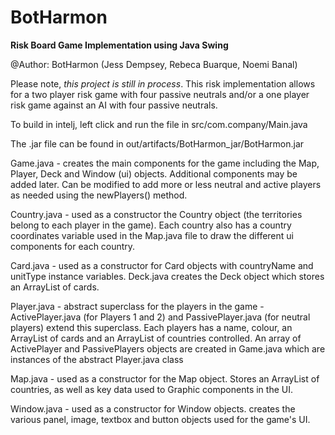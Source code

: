 # BotHarmon

<b>Risk Board Game Implementation using Java Swing</b>

@Author: BotHarmon (Jess Dempsey, Rebeca Buarque, Noemi Banal)

Please note, <i>this project is still in process</i>. 
This risk implementation allows for a two player risk game with four passive neutrals and/or 
a one player risk game against an AI with four passive neutrals. 

To build in intelj, left click and run the file in src/com.company/Main.java

The .jar file can be found in out/artifacts/BotHarmon_jar/BotHarmon.jar

Game.java - creates the main components for the game including the Map, Player, Deck and Window (ui) objects. 
Additional components may be added later. Can be modified to add more or less neutral and active 
players as needed using the newPlayers() method.

Country.java - used as a constructor the Country object (the territories belong to each player in the game). 
Each country also has a country coordinates variable used in the Map.java file to draw the different ui 
components for each country. 

Card.java - used as a constructor for Card objects with countryName and unitType instance variables. 
Deck.java creates the Deck object which stores an ArrayList of cards. 

Player.java - abstract superclass for the players in the game - ActivePlayer.java (for Players 1 and 2) 
and PassivePlayer.java (for neutral players) extend this superclass. Each players has a name, colour, 
an ArrayList of cards and an ArrayList of countries controlled. An array of ActivePlayer and PassivePlayers 
objects are created in Game.java which are instances of the abstract Player.java class 

Map.java - used as a constructor for the Map object. Stores an ArrayList of countries, as well as key data used to 
Graphic components in the UI.

Window.java - used as a constructor for Window objects. creates the various panel, image, textbox and button objects used
for the game's UI.
